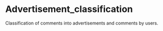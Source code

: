 # Advertisement_classification
Classification of comments into advertisements and comments by users.
